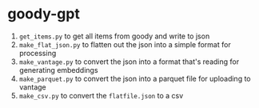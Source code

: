 # goody-gpt

1. `get_items.py` to get all items from goody and write to json
2. `make_flat_json.py` to flatten out the json into a simple format for processing
3. `make_vantage.py` to convert the json into a format that's reading for generating embeddings
4. `make_parquet.py` to convert the json into a parquet file for uploading to vantage
5. `make_csv.py` to convert the `flatfile.json` to a csv

